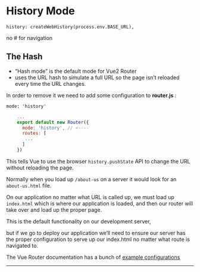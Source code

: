 # History Mode

```
history: createWebHistory(process.env.BASE_URL),
```

no # for navigation

## The Hash

- “Hash mode” is the default mode for Vue2 Router
- uses the URL hash to simulate a full URL so the page isn’t reloaded every time the URL changes.

In order to remove it we need to add some configuration to **router.js** :

`mode: 'history'`

```javascript
    ...
    export default new Router({
      mode: 'history', // <----
      routes: [
       ...
      ]
    })
```

This tells Vue to use the browser `history.pushState` API to change the URL without reloading the page.

Normally when you load up `/about-us` on a server it would look for an `about-us.html` file.

On our application no matter what URL is called up, we must load up `index.html` which is where our application is loaded, and then our router will take over and load up the proper page.

This is the default functionality on our development server,

but if we go to deploy our application we’ll need to ensure our server has the proper configuration to serve up our index.html no matter what route is navigated to.

The Vue Router documentation has a bunch of [example configurations](https://router.vuejs.org/guide/essentials/history-mode.html#example-server-configurations)

---

##
